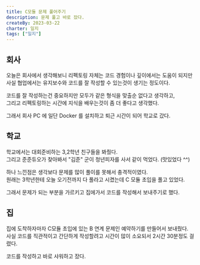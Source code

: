 ```yaml
---
title: C모듈 문제 풀어주기
description: 문제 풀고 바로 잤다.
createBy: 2023-03-22
charter: 일지
tags: ["일지"]
---
```


## 회사 

오늘은 회사에서 생각해보니 리펙토링 자체는 코드 경험이나 깊이에서는 도움이 되지만                      
사실 협업에서는 유지보수와 코드를 잘 작성할 수 있는것이 생기는 정도이다.       

코드를 잘 작성하는건 중요하지만 모두가 같은 형식을 맞출순 없다고 생각하고,               
그리고 리펙토링하는 시간에 지식을 배우는것이 좀 더 좋다고 생각했다.        

그래서 회사 PC 에 일단 Docker 를 설치하고 퇴근 시간이 되어 학교로 갔다.

## 학교

학교에서는 대회준비하는 3,2학년 친구들을 봐줬다.            
그리고 준준듀오가 찾아봐서 "김준" 군이 청년피자를 사서 같이 먹었다. (맛있었다 ^^)        

하나 느낀점은 생각보다 문제를 많이 풀이를 못해서 충격적이였다.            
원래는 3학년한테 오늘 오기전까지 다 풀라고 시켰는데 C 모듈 초입을 풀고 있었다.         

그래서 문제가 되는 부분을 가르키고 집에가서 코드를 작성해서 보내주기로 했다.

## 집

집에 도착하자마자 C모듈 초입에 있는 B 연계 문제인 예약하기를 만들어서 보내줬다.               
사실 코드를 직관적이고 간단하게 작성할려고 시간이 많이 소요되서 2시간 30분정도 걸렸다.          

코드를 작성하고 바로 샤워하고 잤다.